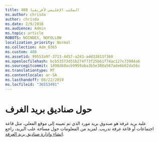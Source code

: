 ```yaml
---
title: المكتب الإقليمي لأفريقيا 408
ms.author: chrisda
author: chrisda
ms.date: 2/9/2018
ms.audience: Admin
ms.topic: article
ROBOTS: NOINDEX, NOFOLLOW
localization_priority: Normal
ms.collection: Adm_O365
ms.custom: 408
ms.assetid: 99553a9f-3713-4d57-a243-add33813f360
ms.openlocfilehash: bcb53573d31b274f73f25b61f74ac127c73984a6
ms.sourcegitcommit: 1d98db8acb9959aba3b5e308a567ade6b62da56c
ms.translationtype: MT
ms.contentlocale: ar-SA
ms.lasthandoff: 08/22/2019
ms.locfileid: "36553491"
---
```

# <a name="about-room-mailboxes"></a>حول صناديق بريد الغرف

علبة بريد غرفة هو صندوق بريد مورد الذي تم تعيينه إلى موقع الفعلي، مثل قاعة اجتماعات أو قاعة غرفة تدريب. لمزيد من المعلومات حول مساحة علب البريد، راجع [إنشاء وإدارة صناديق بريد الغرفة](https://go.microsoft.com/fwlink/p/?linkid=717533).
